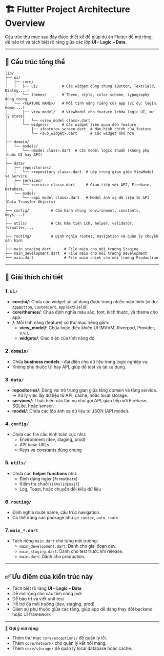 # 🏗️ Flutter Project Architecture Overview

Cấu trúc thư mục sau đây được thiết kế để giúp dự án Flutter dễ mở rộng, dễ bảo trì và tách biệt rõ ràng giữa các lớp **UI – Logic – Data**.

---

## 📁 Cấu trúc tổng thể

```
lib/
├── ui/
│   ├── core/
│   │   ├── ui/           # Các widget dùng chung (Button, TextField, Dialog,...)
│   │   └── themes/       # Theme, style, color scheme, typography dùng chung
│   └── <FEATURE NAME>/   # Mỗi tính năng riêng của app (ví dụ: login, home,...)
│       ├── view_model/   # ViewModel cho feature (chứa logic UI, xử lý state)
│       │   └── <view_model class>.dart
│       └── widgets/      # Các widget liên quan đến feature
│           ├── <feature>_screen.dart  # Màn hình chính của feature
│           └── <sub_widget>.dart      # Các widget nhỏ hơn
│
├── domain/
│   └── models/
│       └── <model class>.dart  # Các model logic thuần (không phụ thuộc UI hay API)
│
├── data/
│   ├── repositories/
│   │   └── <repository class>.dart  # Lớp trung gian giữa ViewModel và Service
│   ├── services/
│   │   └── <service class>.dart     # Giao tiếp với API, Firebase, Database, ...
│   └── model/
│       └── <api model class>.dart   # Model ánh xạ dữ liệu từ API (Data Transfer Objects)
│
├── config/          # Cấu hình chung (environment, constants, keys,...)
│
├── utils/           # Các hàm tiện ích, helper, validator, formatter,...
│
├── routing/         # Định nghĩa routes, navigation và quản lý chuyển màn hình
│
├── main_staging.dart      # File main cho môi trường Staging
├── main_development.dart  # File main cho môi trường Development
└── main.dart              # File main chính cho môi trường Production
```

---

## 🧩 Giải thích chi tiết

### 1. `ui/`
- **core/ui/**: Chứa các widget tái sử dụng được trong nhiều màn hình (ví dụ: `AppButton`, `CustomCard`, `AppTextField`).
- **core/themes/**: Chứa định nghĩa màu sắc, font, kích thước, và theme cho app.
- **<FEATURE NAME>/**: Mỗi tính năng (feature) có thư mục riêng gồm:
  - **view_model/**: Chứa logic điều khiển UI (MVVM, Riverpod, Provider, v.v.).
  - **widgets/**: Giao diện của tính năng đó.

### 2. `domain/`
- Chứa **business models** – đại diện cho dữ liệu trong logic nghiệp vụ.
- Không phụ thuộc UI hay API, giúp dễ test và tái sử dụng.

### 3. `data/`
- **repositories/**: Đóng vai trò trung gian giữa tầng domain và tầng service.  
  → Xử lý việc lấy dữ liệu từ API, cache, hoặc local storage.
- **services/**: Thực hiện các tác vụ như gọi API, giao tiếp với Firebase, SQLite, hoặc sensor.
- **model/**: Chứa các lớp ánh xạ dữ liệu từ JSON (API model).

### 4. `config/`
- Chứa các file cấu hình toàn cục như:
  - Environment (dev, staging, prod)
  - API base URLs
  - Keys và constants dùng chung

### 5. `utils/`
- Chứa các **helper functions** như:
  - Định dạng ngày (`formatDate`)
  - Kiểm tra chuỗi (`isValidEmail`)
  - Log, Toast, hoặc chuyển đổi kiểu dữ liệu

### 6. `routing/`
- Định nghĩa route name, cấu trúc navigation.
- Có thể dùng các package như `go_router`, `auto_route`.

### 7. `main_*.dart`
- Tách riêng `main.dart` cho từng môi trường:
  - `main_development.dart`: Dành cho giai đoạn dev.
  - `main_staging.dart`: Dành cho test trước khi release.
  - `main.dart`: Dành cho production.

---

## ✅ Ưu điểm của kiến trúc này
- Tách biệt rõ ràng **UI – Logic – Data**
- Dễ mở rộng cho các tính năng mới
- Dễ bảo trì và viết unit test
- Hỗ trợ đa môi trường (dev, staging, prod)
- Giảm sự phụ thuộc giữa các tầng, giúp app dễ dàng thay đổi backend hoặc UI framework

---

📘 **Gợi ý mở rộng**:
- Thêm thư mục `core/exceptions/` để quản lý lỗi.
- Thêm `core/network/` cho quản lý kết nối mạng.
- Thêm `core/storage/` để quản lý local database hoặc cache.
